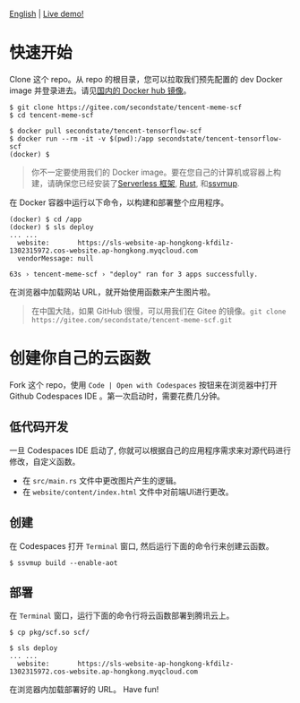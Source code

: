 [English](README-en.md) | [Live demo!](https://sls-website-ap-hongkong-5auaicp-1302315972.cos-website.ap-hongkong.myqcloud.com/)

# 快速开始

Clone 这个 repo。从 repo 的根目录，您可以拉取我们预先配置的 dev Docker image 并登录进去。请见[国内的 Docker hub 镜像](https://yeasy.gitbook.io/docker_practice/install/mirror)。

```
$ git clone https://gitee.com/secondstate/tencent-meme-scf
$ cd tencent-meme-scf

$ docker pull secondstate/tencent-tensorflow-scf
$ docker run --rm -it -v $(pwd):/app secondstate/tencent-tensorflow-scf
(docker) $
```

> 你不一定要使用我们的 Docker image。要在您自己的计算机或容器上构建，请确保您已经安装了[Serverless 框架](https://www.serverless.com/framework/docs/providers/tencent/guide/installation/), [Rust](https://www.rust-lang.org/tools/install), 和[ssvmup](https://www.secondstate.io/articles/ssvmup/).

在 Docker 容器中运行以下命令，以构建和部署整个应用程序。

```
(docker) $ cd /app
(docker) $ sls deploy
... ...
  website:       https://sls-website-ap-hongkong-kfdilz-1302315972.cos-website.ap-hongkong.myqcloud.com
  vendorMessage: null

63s › tencent-meme-scf › "deploy" ran for 3 apps successfully.
```

在浏览器中加载网站 URL，就开始使用函数来产生图片啦。

> 在中国大陆，如果 GitHub 很慢，可以用我们在 Gitee 的镜像。`git clone https://gitee.com/secondstate/tencent-meme-scf.git`

# 创建你自己的云函数

Fork 这个 repo，使用 `Code | Open with Codespaces` 按钮来在浏览器中打开 Github Codespaces IDE 。第一次启动时，需要花费几分钟。 

## 低代码开发

一旦 Codespaces IDE 启动了, 你就可以根据自己的应用程序需求来对源代码进行修改，自定义函数。

* 在 `src/main.rs` 文件中更改图片产生的逻辑。
* 在 `website/content/index.html` 文件中对前端UI进行更改。

## 创建

在 Codespaces 打开 `Terminal` 窗口, 然后运行下面的命令行来创建云函数。

```
$ ssvmup build --enable-aot
```

## 部署

在 `Terminal` 窗口，运行下面的命令行将云函数部署到腾讯云上。

```
$ cp pkg/scf.so scf/

$ sls deploy
... ...
  website:       https://sls-website-ap-hongkong-kfdilz-1302315972.cos-website.ap-hongkong.myqcloud.com
```

在浏览器内加载部署好的 URL。 Have fun!
